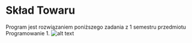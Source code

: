 # Skład Towaru
Program jest rozwiązaniem poniższego zadania z 1 semestru przedmiotu Programowanie 1.
![alt text](https://i.imgur.com/DZ3OTRb.png)
